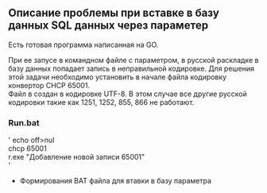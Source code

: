 

## Описание проблемы при вставке в базу данных SQL данных через параметер

Есть готовая программа написанная на GO. 

При ее запусе в командном файле с параметром, в русской раскладке в базу данных попадает запись в неправильной кодировке.
Для решения этой задачи необходимо установить в начале файла кодировку конвертор CHCP 65001.      
Файл в создан в кодировке UTF-8. В этом случае все другие русской кодировки такие как 1251, 1252, 855, 866 не работают.  

### Run.bat

'
  echo off>nul  
  chcp  65001  
  r.exe "Добавление новой записи 65001"  
'

* Формирования BAT файла для втавки в базу параметра

